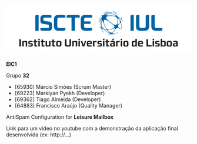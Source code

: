 ![alt text](/Logo.jpg)


**EIC1**

Grupo **32**

- [65930] Márcio Simões (Scrum Master)
- [69223] Markiyan Pyekh (Developer) 
- [69362] Tiago Almeida (Developer)
- [64883] Francisco Araújo (Quality Manager)

AntiSpam Configuration for **Leisure Mailbox**

Link para um vídeo no youtube com a demonstração da aplicação final desenvolvida (ex: http://...)
